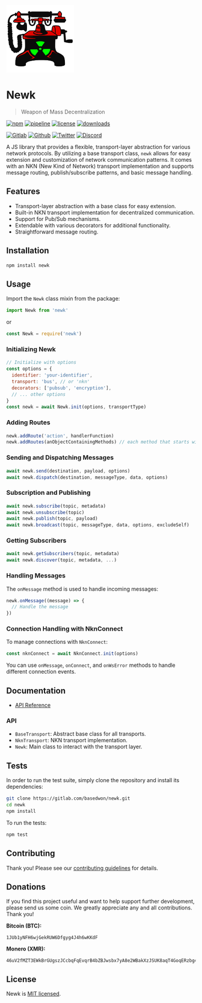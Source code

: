 ![Newk radioactive phone](docs/newk.png "Newk")

# Newk

> Weapon of Mass Decentralization

[![npm](https://img.shields.io/npm/v/newk?style=flat&logo=npm)](https://www.npmjs.com/package/newk)
[![pipeline](https://gitlab.com/basedwon/newk/badges/master/pipeline.svg)](https://gitlab.com/basedwon/newk/-/pipelines)
[![license](https://img.shields.io/npm/l/newk)](https://gitlab.com/basedwon/newk/-/blob/master/LICENSE)
[![downloads](https://img.shields.io/npm/dw/newk)](https://www.npmjs.com/package/newk) 

[![Gitlab](https://img.shields.io/badge/Gitlab%20-%20?logo=gitlab&color=%23383a40)](https://gitlab.com/basedwon/newk)
[![Github](https://img.shields.io/badge/Github%20-%20?logo=github&color=%23383a40)](https://github.com/basedwon/newk)
[![Twitter](https://img.shields.io/badge/@basdwon%20-%20?logo=twitter&color=%23383a40)](https://twitter.com/basdwon)
[![Discord](https://img.shields.io/badge/Basedwon%20-%20?logo=discord&color=%23383a40)](https://discordapp.com/users/basedwon)

A JS library that provides a flexible, transport-layer abstraction for various network protocols. By utilizing a base transport class, `newk` allows for easy extension and customization of network communication patterns. It comes with an NKN (New Kind of Network) transport implementation and supports message routing, publish/subscribe patterns, and basic message handling.

## Features

- Transport-layer abstraction with a base class for easy extension.
- Built-in NKN transport implementation for decentralized communication.
- Support for Pub/Sub mechanisms.
- Extendable with various decorators for additional functionality.
- Straightforward message routing.

## Installation

```bash
npm install newk
```

## Usage

Import the `Newk` class mixin from the package:

```js
import Newk from 'newk'
```
or
```js
const Newk = require('newk')
```

### Initializing Newk

```javascript
// Initialize with options
const options = {
  identifier: 'your-identifier',
  transport: 'bus', // or 'nkn'
  decorators: ['pubsub', 'encryption'],
  // ... other options
}
const newk = await Newk.init(options, transportType)
```

### Adding Routes

```javascript
newk.addRoute('action', handlerFunction)
newk.addRoutes(anObjectContainingMethods) // each method that starts with `on` is route
```

### Sending and Dispatching Messages

```javascript
await newk.send(destination, payload, options)
await newk.dispatch(destination, messageType, data, options)
```

### Subscription and Publishing

```javascript
await newk.subscribe(topic, metadata)
await newk.unsubscribe(topic)
await newk.publish(topic, payload)
await newk.broadcast(topic, messageType, data, options, excludeSelf)
```

### Getting Subscribers

```javascript
await newk.getSubscribers(topic, metadata)
await newk.discover(topic, metadata, ...)
```

### Handling Messages

The `onMessage` method is used to handle incoming messages:

```javascript
newk.onMessage((message) => {
  // Handle the message
})
```

### Connection Handling with NknConnect

To manage connections with `NknConnect`:

```javascript
const nknConnect = await NknConnect.init(options)
```

You can use `onMessage`, `onConnect`, and `onWsError` methods to handle different connection events.

## Documentation

- [API Reference](/docs/api.md)

### API

- `BaseTransport`: Abstract base class for all transports.
- `NknTransport`: NKN transport implementation.
- `Newk`: Main class to interact with the transport layer.

## Tests

In order to run the test suite, simply clone the repository and install its dependencies:

```bash
git clone https://gitlab.com/basedwon/newk.git
cd newk
npm install
```

To run the tests:

```bash
npm test
```

## Contributing

Thank you! Please see our [contributing guidelines](/docs/contributing.md) for details.

## Donations

If you find this project useful and want to help support further development, please send us some coin. We greatly appreciate any and all contributions. Thank you!

**Bitcoin (BTC):**
```
1JUb1yNFH6wjGekRUW6Dfgyg4J4h6wKKdF
```

**Monero (XMR):**
```
46uV2fMZT3EWkBrGUgszJCcbqFqEvqrB4bZBJwsbx7yA8e2WBakXzJSUK8aqT4GoqERzbg4oKT2SiPeCgjzVH6VpSQ5y7KQ
```

## License

Newk is [MIT licensed](https://gitlab.com/basedwon/newk/-/blob/master/LICENSE).
